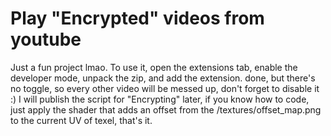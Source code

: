 # Play "Encrypted" videos from youtube
Just a fun project lmao.
To use it, open the extensions tab, enable the developer mode, unpack the zip, and add the extension. done, but there's no toggle, so every other video will be messed up, don't forget to disable it :)
I will publish the script for "Encrypting" later, if you know how to code, just apply the shader that adds an offset from the /textures/offset_map.png to the current UV of texel, that's it.